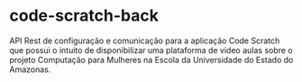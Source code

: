 # code-scratch-back
API Rest de configuração e comunicação para a aplicação Code Scratch que possui o intuito de disponibilizar uma plataforma de video aulas sobre o projeto Computação para Mulheres na Escola da Universidade do Estado do Amazonas.
